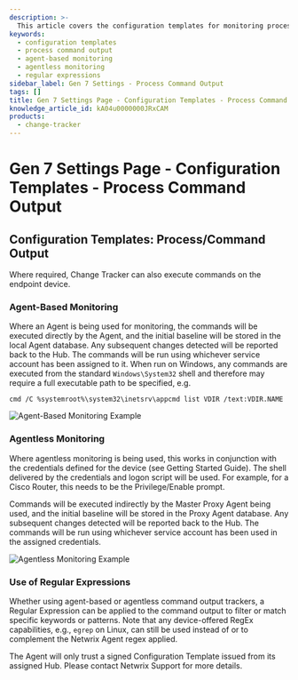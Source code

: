 ```yaml
---
description: >-
  This article covers the configuration templates for monitoring process and command output using both agent-based and agentless methods in Netwrix Change Tracker.
keywords:
  - configuration templates
  - process command output
  - agent-based monitoring
  - agentless monitoring
  - regular expressions
sidebar_label: Gen 7 Settings - Process Command Output
tags: []
title: Gen 7 Settings Page - Configuration Templates - Process Command Output
knowledge_article_id: kA04u0000000JRxCAM
products:
  - change-tracker
---
```


# Gen 7 Settings Page - Configuration Templates - Process Command Output

## Configuration Templates: Process/Command Output

Where required, Change Tracker can also execute commands on the endpoint device. 

### Agent-Based Monitoring

Where an Agent is being used for monitoring, the commands will be executed directly by the Agent, and the initial baseline will be stored in the local Agent database. Any subsequent changes detected will be reported back to the Hub. The commands will be run using whichever service account has been assigned to it. When run on Windows, any commands are executed from the standard `Windows\System32` shell and therefore may require a full executable path to be specified, e.g.

```plaintext
cmd /C %systemroot%\system32\inetsrv\appcmd list VDIR /text:VDIR.NAME
```

![Agent-Based Monitoring Example](https://nwxcorp--c.na147.content.force.com/sfc/dist/version/download/?oid=00D7000000091pB&ids=0684u00000LdK4x&d=%2Fa%2F4u000000LzZS%2Fpq23hvUSeGhYXEtvKRIVQTtfFaJ7SKDsZ1229Vi.50I&asPdf=false)

### Agentless Monitoring

Where agentless monitoring is being used, this works in conjunction with the credentials defined for the device (see Getting Started Guide). The shell delivered by the credentials and logon script will be used. For example, for a Cisco Router, this needs to be the Privilege/Enable prompt.

Commands will be executed indirectly by the Master Proxy Agent being used, and the initial baseline will be stored in the Proxy Agent database. Any subsequent changes detected will be reported back to the Hub. The commands will be run using whichever service account has been used in the assigned credentials.

![Agentless Monitoring Example](https://nwxcorp--c.na147.content.force.com/sfc/dist/version/download/?oid=00D7000000091pB&ids=0684u00000LdK0M&d=%2Fa%2F4u000000LzZl%2FidRlN4.io79aEHWwpKb7nohIeWw_h4_x8kPvJLUAfgc&asPdf=false)

### Use of Regular Expressions

Whether using agent-based or agentless command output trackers, a Regular Expression can be applied to the command output to filter or match specific keywords or patterns. Note that any device-offered RegEx capabilities, e.g., `egrep` on Linux, can still be used instead of or to complement the Netwrix Agent regex applied.

The Agent will only trust a signed Configuration Template issued from its assigned Hub. Please contact Netwrix Support for more details.